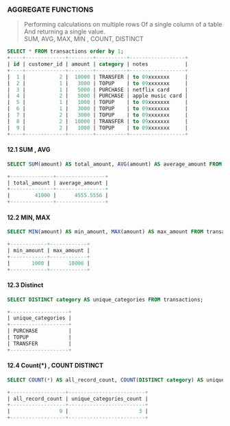 ### AGGREGATE FUNCTIONS
> Performing calculations on multiple rows Of a single column of a table And returning a single value.  
>SUM, AVG, MAX, MIN , COUNT, DISTINCT

```sql
SELECT * FROM transactions order by 1;
+----+-------------+--------+----------+------------------+
| id | customer_id | amount | category | notes            |
+----+-------------+--------+----------+------------------+
|  1 |           2 |  10000 | TRANSFER | to 09xxxxxxx     |
|  2 |           1 |   3000 | TOPUP    | to 09xxxxxxx     |
|  3 |           1 |   5000 | PURCHASE | netflix card     |
|  4 |           2 |   5000 | PURCHASE | apple music card |
|  5 |           1 |   1000 | TOPUP    | to 09xxxxxxx     |
|  6 |           1 |   3000 | TOPUP    | to 09xxxxxxx     |
|  7 |           2 |   3000 | TOPUP    | to 09xxxxxxx     |
|  8 |           2 |  10000 | TRANSFER | to 09xxxxxxx     |
|  9 |           2 |   1000 | TOPUP    | to 09xxxxxxx     |
+----+-------------+--------+----------+------------------+
```
#### **12.1 SUM , AVG**
```sql
SELECT SUM(amount) AS total_amount, AVG(amount) AS average_amount FROM transactions;

+--------------+----------------+
| total_amount | average_amount |
+--------------+----------------+
|        41000 |      4555.5556 |
+--------------+----------------+
```

#### **12.2 MIN, MAX**
```sql
SELECT MIN(amount) AS min_amount, MAX(amount) AS max_amount FROM transactions;

+------------+------------+
| min_amount | max_amount |
+------------+------------+
|       1000 |      10000 |
+------------+------------+

```

#### **12.3 Distinct**
```sql
SELECT DISTINCT category AS unique_categories FROM transactions;

+-------------------+
| unique_categories |
+-------------------+
| PURCHASE          |
| TOPUP             |
| TRANSFER          |
+-------------------+

```

#### **12.4 Count(*) , COUNT DISTINCT**
```sql
SELECT COUNT(*) AS all_record_count, COUNT(DISTINCT category) AS unique_categories_count FROM transactions;

+------------------+-------------------------+
| all_record_count | unique_categories_count |
+------------------+-------------------------+
|                9 |                       3 |
+------------------+-------------------------+

```